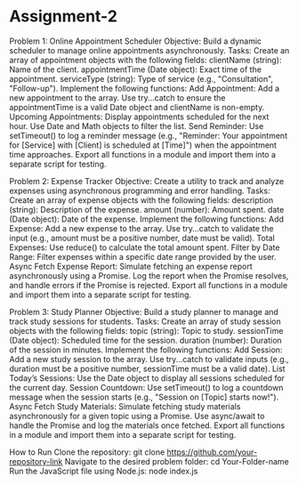 # Assignment-2
Problem 1: Online Appointment Scheduler
Objective: Build a dynamic scheduler to manage online appointments asynchronously.
Tasks:
Create an array of appointment objects with the following fields:
clientName (string): Name of the client.
appointmentTime (Date object): Exact time of the appointment.
serviceType (string): Type of service (e.g., "Consultation", "Follow-up").
Implement the following functions:
Add Appointment: Add a new appointment to the array. Use try...catch to ensure the appointmentTime is a valid Date object and clientName is non-empty.
Upcoming Appointments: Display appointments scheduled for the next hour. Use Date and Math objects to filter the list.
Send Reminder: Use setTimeout() to log a reminder message (e.g., "Reminder: Your appointment for [Service] with [Client] is scheduled at [Time]") when the appointment time approaches.
Export all functions in a module and import them into a separate script for testing.

Problem 2: Expense Tracker
Objective: Create a utility to track and analyze expenses using asynchronous programming and error handling.
Tasks:
Create an array of expense objects with the following fields:
description (string): Description of the expense.
amount (number): Amount spent.
date (Date object): Date of the expense.
Implement the following functions:
Add Expense: Add a new expense to the array. Use try...catch to validate the input (e.g., amount must be a positive number, date must be valid).
Total Expenses: Use reduce() to calculate the total amount spent.
Filter by Date Range: Filter expenses within a specific date range provided by the user.
Async Fetch Expense Report: Simulate fetching an expense report asynchronously using a Promise. Log the report when the Promise resolves, and handle errors if the Promise is rejected.
Export all functions in a module and import them into a separate script for testing.

Problem 3: Study Planner
Objective: Build a study planner to manage and track study sessions for students.
Tasks:
Create an array of study session objects with the following fields:
topic (string): Topic to study.
sessionTime (Date object): Scheduled time for the session.
duration (number): Duration of the session in minutes.
Implement the following functions:
Add Session: Add a new study session to the array. Use try...catch to validate inputs (e.g., duration must be a positive number, sessionTime must be a valid date).
List Today’s Sessions: Use the Date object to display all sessions scheduled for the current day.
Session Countdown: Use setTimeout() to log a countdown message when the session starts (e.g., "Session on [Topic] starts now!").
Async Fetch Study Materials: Simulate fetching study materials asynchronously for a given topic using a Promise. Use async/await to handle the Promise and log the materials once fetched.
Export all functions in a module and import them into a separate script for testing.

How to Run Clone the repository: git clone https://github.com/your-repository-link Navigate to the desired problem folder: cd Your-Folder-name Run the JavaScript file using Node.js: node index.js
